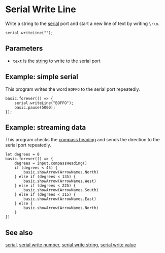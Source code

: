 # Serial Write Line

Write a string to the [serial](/device/serial) port and start a new line of text
by writing `\r\n`.

```sig
serial.writeLine("");
```

## Parameters

* `text` is the [string](/types/string) to write to the serial port

## Example: simple serial

This program writes the word `BOFFO` to the serial port repeatedly.

```blocks
basic.forever(() => {
    serial.writeLine("BOFFO");
    basic.pause(5000);
});
```

## Example: streaming data

This program checks the
[compass heading](/reference/input/compass-heading) and sends the
direction to the serial port repeatedly.

```blocks
let degrees = 0
basic.forever(() => {
    degrees = input.compassHeading()
    if (degrees < 45) {
        basic.showArrow(ArrowNames.North)
    } else if (degrees < 135) {
        basic.showArrow(ArrowNames.West)
    } else if (degrees < 225) {
        basic.showArrow(ArrowNames.South)
    } else if (degrees < 315) {
        basic.showArrow(ArrowNames.East)
    } else {
        basic.showArrow(ArrowNames.North)
    }
})
```
## See also

[serial](/device/serial),
[serial write number](/reference/serial/write-number),
[serial write string](/reference/serial/write-string),
[serial write value](/reference/serial/write-value)
